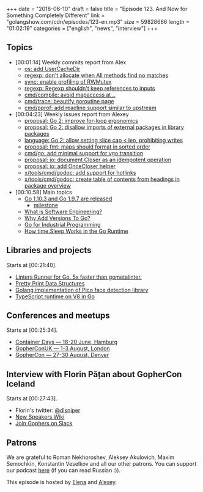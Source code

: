 +++
date = "2018-06-10"
draft = false
title = "Episode 123. And Now for Something Completely Different"
link = "golangshow.com/cdn/episodes/123-en.mp3"
size = 59828686
length = "01:02:19"
categories = ["english", "news", "interview"]
+++

## Topics

* [00:01:14] Weekly commits report from Alex
  * [os: add UserCacheDir](https://github.com/golang/go/commit/816154b06553a4cf8ee7ad089f5e444b37bed43d)
  * [regexp: don't allocate when All methods find no matches](https://github.com/golang/go/commit/df5997b99b9a89e1198596366230fa6c4dd50b70)
  * [sync: enable profiling of RWMutex](https://github.com/golang/go/commit/88ba64582703cea0d66a098730215554537572de)
  * [regexp: Regexp shouldn't keep references to inputs](https://github.com/golang/go/commit/7263540146c75de8037501b3d6fb64f59a0d1956)
  * [cmd/compile: avoid mapaccess at ..](https://github.com/golang/go/commit/c12b185a6ed143e7b397bd58489866505756be0e)
  * [cmd/trace: beautify goroutine page](https://github.com/golang/go/commit/ea1f4832401afb6bd89bf145db3791e7de6cadc4)
  *  [cmd/pprof: add readline support similar to upstream](https://github.com/golang/go/commit/3f89214940d1f922bc4fde923de658a2ec1e4ac3)
* [00:04:23] Weekly issues report from Alexey
  * [proposal: Go 2: improve for-loop ergonomics](https://github.com/golang/go/issues/24282)
  * [proposal: Go 2: disallow imports of external packages in library packages](https://github.com/golang/go/issues/25588)
  * [language: Go 2: allow setting slice cap < len, prohibiting writes](https://github.com/golang/go/issues/25725)
  * [proposal: fmt: maps should format in sorted order](https://github.com/golang/go/issues/21095)
  * [cmd/go: add minimal support for vgo transition](https://github.com/golang/go/issues/25069)
  * [proposal: io: document Closer as an idempotent operation](https://github.com/golang/go/issues/25390)
  * [proposal: io: add OnceCloser helper](https://github.com/golang/go/issues/25408)
  * [x/tools/cmd/godoc: add support for hotlinks](https://github.com/golang/go/issues/25444)
  * [x/tools/cmd/godoc: create table of contents from headings in package overview](https://github.com/golang/go/issues/25449)
* [00:10:58] Main topics
  * [Go 1.10.3 and Go 1.9.7 are released](https://groups.google.com/forum/#!topic/golang-announce/_S9YQriFKuU)
    * [milestone](https://github.com/golang/go/issues?q=milestone%3AGo1.10.3)
  * [What is Software Engineering?](https://research.swtch.com/vgo-eng)
  * [Why Add Versions To Go?](https://research.swtch.com/vgo-why-versions)
  * [Go for Industrial Programming](https://peter.bourgon.org/go-for-industrial-programming/)
  * [How time.Sleep Works in the Go Runtime](https://github.com/golang/go/issues/25471#issuecomment-391906366)

## Libraries and projects

Starts at [00:21:40].

* [Linters Runner for Go. 5x faster than gometalinter.](https://github.com/golangci/golangci-lint)
* [Pretty Print Data Structures](https://github.com/shivamMg/ppds)
* [Golang implementation of Pico face detection library](https://github.com/esimov/pigo)
* [TypeScript runtime on V8 in Go](https://github.com/ry/deno)

## Conferences and meetups

Starts at [00:25:34].

* [Container Days — 18-20 June, Hamburg](https://containerdays.io/)
* [GopherConUK — 1-3 August, London](https://www.golanguk.com)
* [GopherCon — 27-30 August, Denver](https://www.gophercon.com/)

## Interview with Florin Pățan about GopherCon Iceland

Starts at [00:27:43].

- Florin's twitter: [@dlsniper](https://twitter.com/dlsniper)
- [New Speakers Wiki](https://github.com/golang/go/wiki/NewSpeakers)
- [Join Gophers on Slack](https://invite.slack.golangbridge.org)

## Patrons

We are grateful to Roman Nekhoroshev, Aleksey Akulovich, Maxim Semochkin, Konstantin Veselkov and all our other patrons. You can support our podcast [here](https://www.patreon.com/golangshow) (if you can read Russian :)).

This episode is hosted by [Elena](https://twitter.com/webdeva) and [Alexey](https://twitter.com/paaleksey).
